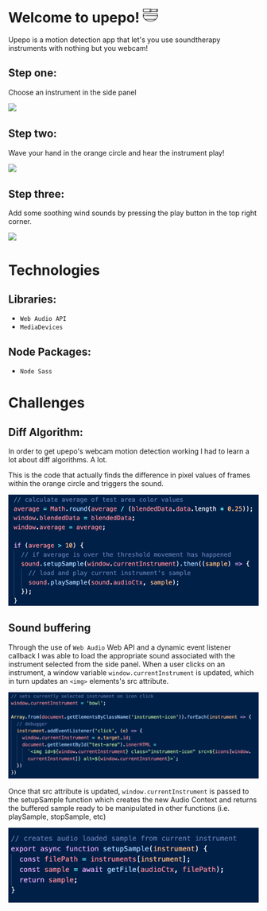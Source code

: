 # Welcome to upepo! <img src="dist/images/bowl.png" height="30px">

Upepo is a motion detection app that let's you use soundtherapy instruments with nothing but you webcam!  

## Step one: 
Choose an instrument in the side panel

![](dist/images/snippets/upepo_step_one.gif)

## Step two: 
Wave your hand in the orange circle and hear the instrument play!

![](dist/images/snippets/upepo_step_two.gif)

## Step three: 
Add some soothing wind sounds by pressing the play button in the top right corner.

![](dist/images/snippets/upepo_step_three.gif)

# Technologies

## Libraries:

- `Web Audio API`
- `MediaDevices`

## Node Packages:

- `Node Sass`

# Challenges 

## Diff Algorithm:

In order to get upepo's webcam motion detection working I had to learn a lot about diff algorithms.  A lot.

This is the code that actually finds the difference in pixel values of frames within the orange circle and triggers the sound.

![](dist/images/snippets/diffing_algo.png)

## Sound buffering

Through the use of `Web Audio` Web API and a dynamic event listener callback I was able to load the appropriate sound associated with the instrument selected from the side panel.  When a user clicks on an instrument, a window variable `window.currentInstrument` is updated, which in turn updates an `<img>` elements's src attribute.

![](dist/images/snippets/upepo_current_instr.png)

Once that src attribute is updated, `window.currentInstrument` is passed to the setupSample function which creates the new Audio Context and returns the buffered sample ready to be manipulated in other functions (i.e. playSample, stopSample, etc)

![](dist/images/snippets/upepo_sample.png)


